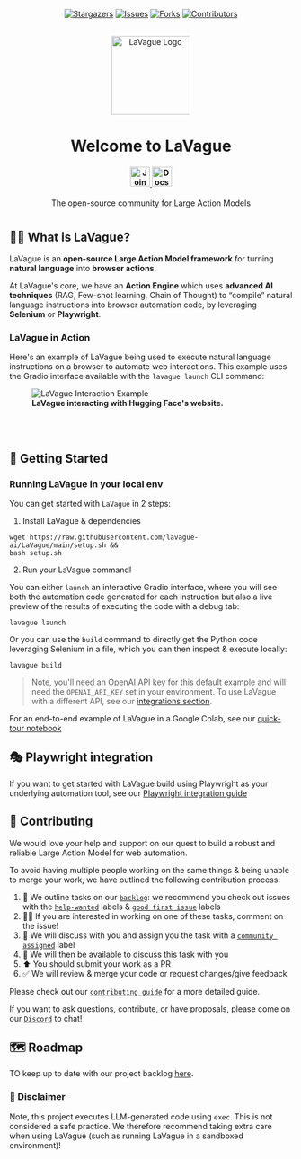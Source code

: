 <p align="center">
  <a href="https://github.com/lavague-ai/LaVague/stargazers"><img src="https://img.shields.io/github/stars/lavague-ai/LaVague.svg?style=for-the-badge" alt="Stargazers"></a>
  <a href="https://github.com/lavague-ai/LaVague/issues"><img src="https://img.shields.io/github/issues/lavague-ai/LaVague.svg?style=for-the-badge" alt="Issues"></a>
  <a href="https://github.com/lavague-ai/LaVague/network/members"><img src="https://img.shields.io/github/forks/lavague-ai/LaVague.svg?style=for-the-badge" alt="Forks"></a>
  <a href="https://github.com/lavague-ai/LaVague/graphs/contributors"><img src="https://img.shields.io/github/contributors/lavague-ai/LaVague.svg?style=for-the-badge" alt="Contributors"></a>
</p>
</br>

<div align="center">
  <img src="static/logo.png" width=140px: alt="LaVague Logo">
  <h1>Welcome to LaVague</h1>

<h4 align="center">
 <a href="https://discord.gg/SDxn9KpqX9" target="_blank">
    <!-- markdown-link-check-disable -->
    <img src="https://dcbadge.vercel.app/api/server/SDxn9KpqX9?compact=true" height='35px' alt="Join our Discord server!">
    <!-- markdown-link-check-enable -->
  </a>
  <a href="https://docs.lavague.ai/en/latest/"><img src="https://img.shields.io/badge/📄-docs-000000?style=for-the-badge&colorA=09c&colorB=555" height='35px' alt="Docs"></a>
</h4>
  <p>The open-source community for Large Action Models</p>
<h1></h1>
</div>

## 🏄‍♀️  What is LaVague?

LaVague is an **open-source Large Action Model framework** for turning **natural language** into **browser actions**.

At LaVague's core, we have an **Action Engine** which uses **advanced AI techniques** (RAG, Few-shot learning, Chain of Thought) to “compile” natural language instructions into browser automation code, by leveraging **Selenium** or **Playwright**.

### LaVague in Action

Here's an example of LaVague being used to execute natural language instructions on a browser to automate web interactions. This example uses the Gradio interface available with the `lavague launch` CLI command:

<div>
  <figure>
    <img src="static/hf_lavague.gif" alt="LaVague Interaction Example" style="margin-right: 20px;">
    <figcaption><b>LaVague interacting with Hugging Face's website.</b></figcaption>
  </figure>
  <br><br>
</div>

## 🚀 Getting Started

### Running LaVague in your local env

You can get started with `LaVague` in 2 steps:

1. Install LaVague & dependencies
```
wget https://raw.githubusercontent.com/lavague-ai/LaVague/main/setup.sh &&
bash setup.sh
```

2. Run your LaVague command!

You can either `launch` an interactive Gradio interface, where you will see both the automation code generated for each instruction but also a live preview of the results of executing the code with a debug tab:
```
lavague launch
```

Or you can use the `build` command to directly get the Python code leveraging Selenium in a file, which you can then inspect & execute locally:
```
lavague build
```

> Note, you'll need an OpenAI API key for this default example and will need the `OPENAI_API_KEY` set in your environment. To use LaVague with a different API, see our [integrations section](https://docs.lavague.ai/en/latest/docs/integrations/home/).

For an end-to-end example of LaVague in a Google Colab, see our [quick-tour notebook](https://colab.research.google.com/github/lavague-ai/lavague/blob/main/docs/docs/get-started/quick-tour-notebook/quick-tour.ipynb)

## 🎭 Playwright integration

If you want to get started with LaVague build using Playwright as your underlying automation tool, see our [Playwright integration guide](./docs/docs/get-started/playwright.md)

## 🙋 Contributing

We would love your help and support on our quest to build a robust and reliable Large Action Model for web automation.

To avoid having multiple people working on the same things & being unable to merge your work, we have outlined the following contribution process:

1) 📢 We outline tasks on our [`backlog`](https://github.com/orgs/lavague-ai/projects/1/views/3): we recommend you check out issues with the [`help-wanted`](https://github.com/lavague-ai/LaVague/labels/help%20wanted) labels & [`good first issue`](https://github.com/lavague-ai/LaVague/labels/good%20first%20issue) labels
2) 🙋‍♀️ If you are interested in working on one of these tasks, comment on the issue! 
3) 🤝 We will discuss with you and assign you the task with a [`community assigned`](https://github.com/lavague-ai/LaVague/labels/community-assigned) label 
4) 💬 We will then be available to discuss this task with you
5) ⬆️ You should submit your work as a PR
6) ✅ We will review & merge your code or request changes/give feedback

Please check out our [`contributing guide`](./contributing.md) for a more detailed guide.

If you want to ask questions, contribute, or have proposals, please come on our [`Discord`](https://discord.gg/SDxn9KpqX9) to chat!

## 🗺️ Roadmap

TO keep up to date with our project backlog [here](https://github.com/orgs/lavague-ai/projects/1/views/2).

### 🚨 Disclaimer

Note, this project executes LLM-generated code using `exec`. This is not considered a safe practice. We therefore recommend taking extra care when using LaVague (such as running LaVague in a sandboxed environment)!
